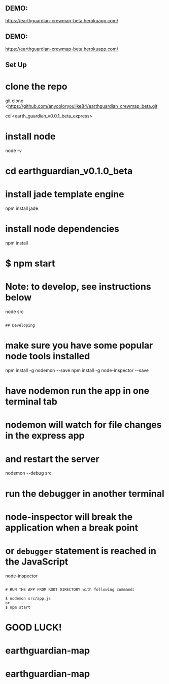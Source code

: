 ## DEMO:

https://earthguardian-crewmap-beta.herokuapp.com/




## DEMO:

https://earthguardian-crewmap-beta.herokuapp.com/

## Set Up


# clone the repo

git clone <https://github.com/anycoloryoulike84/earthguardian_crewmap_beta.git
>
cd <earth_guardian_v0.0.1_beta_express>

# install node
node -v 

# cd earthguardian_v0.1.0_beta

# install jade template engine
npm install jade

# install node dependencies
npm install

# $ npm start


# Note: to develop, see instructions below
node src
```

## Developing
```
# make sure you have some popular node tools installed
npm install -g nodemon --save
npm install -g node-inspector --save

# have nodemon run the app in one terminal tab
# nodemon will watch for file changes in the express app
# and restart the server
nodemon --debug src

# run the debugger in another terminal
# node-inspector will break the application when a break point
# or `debugger` statement is reached in the JavaScript
node-inspector
```

# RUN THE APP FROM ROOT DIRECTORY with following command:

$ nodemon src/app.js
or
$ npm start

```



# GOOD LUCK!





# earthguardian-map
# earthguardian-map

